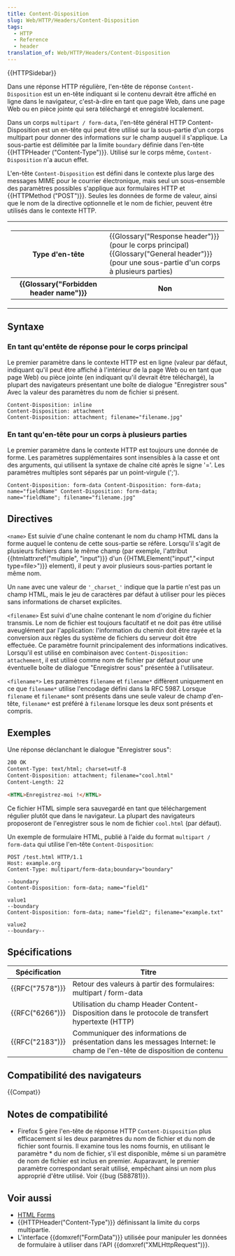 ```yaml
---
title: Content-Disposition
slug: Web/HTTP/Headers/Content-Disposition
tags:
  - HTTP
  - Reference
  - header
translation_of: Web/HTTP/Headers/Content-Disposition
---
```


{{HTTPSidebar}}

Dans une réponse HTTP régulière, l'en-tête de réponse `Content-Disposition` est un en-tête indiquant si le contenu devrait être affiché en ligne dans le navigateur, c'est-à-dire en tant que page Web, dans une page Web ou en pièce jointe qui sera téléchargé et enregistré localement.

Dans un corps `multipart / form-data`, l'en-tête général HTTP Content-Disposition est un en-tête qui peut être utilisé sur la sous-partie d'un corps multipart pour donner des informations sur le champ auquel il s'applique. La sous-partie est délimitée par la limite `boundary` définie dans l'en-tête {{HTTPHeader ("Content-Type")}}. Utilisé sur le corps même, `Content-Disposition` n'a aucun effet.

L'en-tête `Content-Disposition` est défini dans le contexte plus large des messages MIME pour le courrier électronique, mais seul un sous-ensemble des paramètres possibles s'applique aux formulaires HTTP et {{HTTPMethod ("POST")}}. Seules les données de forme de valeur, ainsi que le nom de la directive optionnelle et le nom de fichier, peuvent être utilisés dans le contexte HTTP.

<table class="properties">
  <tbody>
    <tr>
      <th scope="row">
        <table>
          <tbody>
            <tr>
              <th scope="row">Type d'en-tête</th>
              <td>
                {{Glossary("Response header")}} (pour le corps
                principal)<br />{{Glossary("General header")}} (pour
                une sous-partie d'un corps à plusieurs parties)
              </td>
            </tr>
            <tr>
              <th scope="row">
                {{Glossary("Forbidden header name")}}
              </th>
              <th scope="row">Non</th>
            </tr>
          </tbody>
        </table>
      </th>
    </tr>
  </tbody>
</table>

## Syntaxe

### En tant qu'entête de réponse pour le corps principal

Le premier paramètre dans le contexte HTTP est en ligne (valeur par défaut, indiquant qu'il peut être affiché à l'intérieur de la page Web ou en tant que page Web) ou pièce jointe (en indiquant qu'il devrait être téléchargé), la plupart des navigateurs présentant une boîte de dialogue "Enregistrer sous" Avec la valeur des paramètres du nom de
fichier si présent.

```
Content-Disposition: inline
Content-Disposition: attachment
Content-Disposition: attachment; filename="filename.jpg"
```

### En tant qu'en-tête pour un corps à plusieurs parties

Le premier paramètre dans le contexte HTTP est toujours une donnée de forme. Les paramètres supplémentaires sont insensibles à la casse et ont des arguments, qui utilisent la syntaxe de chaîne cité après le signe '='. Les paramètres multiples sont
séparés par un point-virgule (';').

```
Content-Disposition: form-data Content-Disposition: form-data;
name="fieldName" Content-Disposition: form-data;
name="fieldName"; filename="filename.jpg"
```

## Directives

`<name>`
Est suivie d'une chaîne contenant le nom du champ HTML dans la forme auquel le contenu de cette sous-partie se réfère. Lorsqu'il s'agit de plusieurs fichiers dans le même champ (par exemple, l'attribut {{htmlattrxref("multiple", "input")}} d'un {{HTMLElement("input","&lt;input type=file&gt;")}} element), il peut y avoir plusieurs sous-parties portant le même nom.

Un `name` avec une valeur de `'_charset_'` indique que la partie n'est pas un champ HTML, mais le jeu de caractères par défaut à utiliser pour les pièces sans informations de charset explicites.

`<filename>`
Est suivi d'une chaîne contenant le nom d'origine du fichier transmis. Le nom de fichier est toujours facultatif et ne doit pas être utilisé aveuglément par l'application: l'information du chemin doit être rayée et la conversion aux règles du système de fichiers du serveur doit être effectuée. Ce paramètre fournit principalement des informations indicatives. Lorsqu'il est utilisé en combinaison avec `Content-Disposition: attachement`, il est utilisé comme nom de fichier par défaut pour une éventuelle boîte de dialogue "Enregistrer sous" présentée à l'utilisateur.

`<filename*>`
Les paramètres `filename` et `filename*` diffèrent uniquement en ce que `filename*` utilise l'encodage défini dans la RFC 5987. Lorsque `filename` et `filename*` sont présents dans une seule valeur de champ d'en-tête, `filename*` est préféré à `filename` lorsque les deux sont présents et compris.

## Exemples

Une réponse déclanchant le dialogue "Enregistrer sous":

```html
200 OK
Content-Type: text/html; charset=utf-8
Content-Disposition: attachment; filename="cool.html"
Content-Length: 22

<HTML>Enregistrez-moi !</HTML>
```

Ce fichier HTML simple sera sauvegardé en tant que téléchargement régulier plutôt que dans le navigateur. La plupart des navigateurs proposeront de l'enregistrer sous le nom de fichier `cool.html` (par défaut).

Un exemple de formulaire HTML, publié à l'aide du format `multipart / form-data` qui utilise l'en-tête `Content-Disposition`:

```
POST /test.html HTTP/1.1
Host: example.org
Content-Type: multipart/form-data;boundary="boundary"

--boundary
Content-Disposition: form-data; name="field1"

value1
--boundary
Content-Disposition: form-data; name="field2"; filename="example.txt"

value2
--boundary--
```

## Spécifications

| Spécification        | Titre                                                                                                                    |
| -------------------- | ------------------------------------------------------------------------------------------------------------------------ |
| {{RFC("7578")}} | Retour des valeurs à partir des formulaires: multipart / form-data                                                       |
| {{RFC("6266")}} | Utilisation du champ Header Content-Disposition dans le protocole de transfert hypertexte (HTTP)                         |
| {{RFC("2183")}} | Communiquer des informations de présentation dans les messages Internet: le champ de l'en-tête de disposition de contenu |

## Compatibilité des navigateurs

{{Compat}}

## Notes de compatibilité

- Firefox 5 gère l'en-tête de réponse HTTP `Content-Disposition` plus efficacement si les deux paramètres du nom de fichier et du nom de fichier sont fournis. Il examine tous les noms fournis, en utilisant le paramètre \* du nom de fichier, s'il est disponible, même si un paramètre de nom de fichier est inclus en premier. Auparavant, le premier paramètre correspondant serait utilisé, empêchant ainsi un nom plus approprié d'être utilisé. Voir {{bug (588781)}}.

## Voir aussi

- [HTML Forms](/fr/docs/Web/Guide/HTML/Forms)
- {{HTTPHeader("Content-Type")}} définissant la limite du corps multipartie.
- L'interface {{domxref("FormData")}} utilisée pour manipuler les données de formulaire à utiliser dans l'API {{domxref("XMLHttpRequest")}}.
